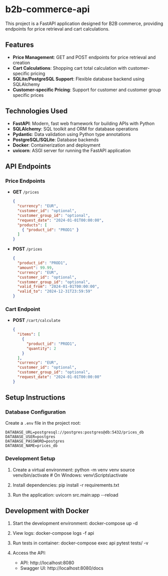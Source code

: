 # b2b-commerce-api

This project is a FastAPI application designed for B2B commerce, providing endpoints for price retrieval and cart calculations.

## Features

- **Price Management**: GET and POST endpoints for price retrieval and creation
- **Cart Calculations**: Shopping cart total calculation with customer-specific pricing
- **SQLite/PostgreSQL Support**: Flexible database backend using SQLAlchemy
- **Customer-specific Pricing**: Support for customer and customer group specific prices

## Technologies Used

- **FastAPI**: Modern, fast web framework for building APIs with Python
- **SQLAlchemy**: SQL toolkit and ORM for database operations
- **Pydantic**: Data validation using Python type annotations
- **PostgreSQL/SQLite**: Database backends
- **Docker**: Containerization and deployment
- **uvicorn**: ASGI server for running the FastAPI application

## API Endpoints

### Price Endpoints
- **GET** `/prices`
  ```json
  {
    "currency": "EUR",
    "customer_id": "optional",
    "customer_group_id": "optional",
    "request_date": "2024-01-01T00:00:00",
    "products": [
      { "product_id": "PROD1" }
    ]
  }
  ```

- **POST** `/prices`
  ```json
  {
    "product_id": "PROD1",
    "amount": 99.99,
    "currency": "EUR",
    "customer_id": "optional",
    "customer_group_id": "optional",
    "valid_from": "2024-01-01T00:00:00",
    "valid_to": "2024-12-31T23:59:59"
  }
  ```

### Cart Endpoint
- **POST** `/cart/calculate`
  ```json
  {
    "items": [
      {
        "product_id": "PROD1",
        "quantity": 2
      }
    ],
    "currency": "EUR",
    "customer_id": "optional",
    "customer_group_id": "optional",
    "request_date": "2024-01-01T00:00:00"
  }
  ```

## Setup Instructions

### Database Configuration

Create a `.env` file in the project root:
```env
DATABASE_URL=postgresql://postgres:postgres@db:5432/prices_db
DATABASE_USER=postgres
DATABASE_PASSWORD=postgres
DATABASE_NAME=prices_db
```

### Development Setup
1. Create a virtual environment:
   python -m venv venv
   source venv/bin/activate  # On Windows: venv\Scripts\activate

2. Install dependencies:
   pip install -r requirements.txt

3. Run the application:
   uvicorn src.main:app --reload

## Development with Docker

1. Start the development environment:
   docker-compose up -d

2. View logs:
   docker-compose logs -f api

3. Run tests in container:
   docker-compose exec api pytest tests/ -v

4. Access the API:
   - API: http://localhost:8080
   - Swagger UI: http://localhost:8080/docs
